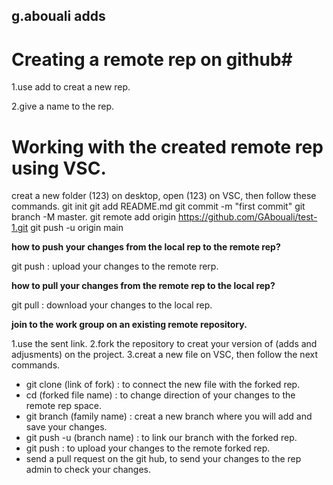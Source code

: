 ## g.abouali adds ##



# Creating a remote rep on github#

1.use add to creat a new rep.

2.give a name to the rep.

# Working with the created remote rep using VSC. #

creat a new folder (123) on desktop, open (123) on VSC, then follow these commands.
git init
git add README.md
git commit -m "first commit"
git branch -M master.
git remote add origin https://github.com/GAbouali/test-1.git
git push -u origin main

__how to push your changes from the local rep to the remote rep?__

git push : upload your changes to the remote rerp.

__how to pull your changes from the remote rep to the local rep?__

git pull : download your changes to the local rep.

__join to the work group on an existing remote repository.__


1.use the sent link.
2.fork the repository to creat your version of (adds and adjusments) on the project.
3.creat a new file on VSC, then follow the next commands.
* git clone (link of fork) : to connect the new file with the forked rep.
* cd (forked file name) : to change direction of your changes to  the remote rep space.
* git branch (family name) : creat a new branch where you will add and save your changes.
* git push -u (branch name) : to link our branch with the forked rep.
* git push : to upload your changes to the remote forked rep.
* send a pull request on the git hub, to send your changes to the rep admin to check your changes.